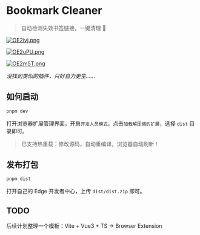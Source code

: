 # Bookmark Cleaner

> 自动检测失效书签链接，一键清理 🚀

[![OE2ivj.png](https://s1.ax1x.com/2022/05/04/OE2ivj.png)](https://imgtu.com/i/OE2ivj)

[![OE2uPU.png](https://s1.ax1x.com/2022/05/04/OE2uPU.png)](https://imgtu.com/i/OE2uPU)

[![OE2m5T.png](https://s1.ax1x.com/2022/05/04/OE2m5T.png)](https://imgtu.com/i/OE2m5T)

*没找到类似的插件，只好自力更生......*

## 如何启动

```sh
pnpm dev
```

打开浏览器扩展管理界面，开启`开发人员模式`，点击`加载解压缩的扩展`，选择 `dist` 目录即可。

> 已支持热重载：修改源码，自动重编译，浏览器自动刷新！

## 发布打包

```sh
pnpm dist
```

打开自己的 Edge 开发者中心，上传 `dist/dist.zip` 即可。

## TODO

后续计划整理一个模板：Vite + Vue3 + TS → Browser Extension
